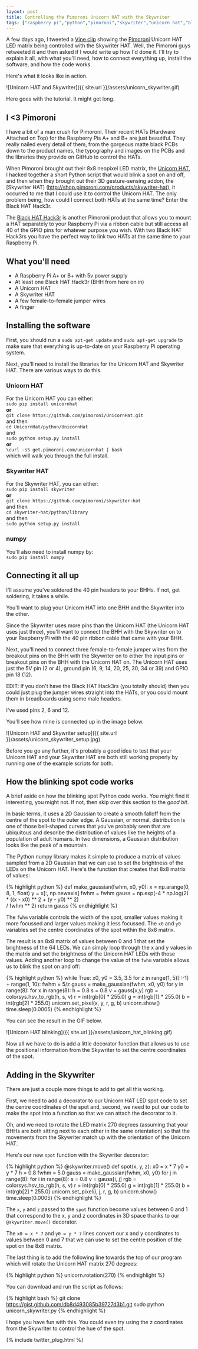 ```yaml
---
layout: post
title: Controlling the Pimoroni Unicorn HAT with the Skywriter
tags: ["raspberry pi","python","pimoroni","skywriter","unicorn hat","black hat hack3r","tutorial"]
---
```


A few days ago, I tweeted a [Vine clip](https://vine.co/v/OXVehbD6T6q) 
showing the [Pimoroni](http://shop.pimoroni.com) Unicorn HAT LED matrix 
being controlled with the Skywriter HAT. Well, the Pimoroni guys retweeted 
it and then asked if I would write up how I'd done it. I'll try to explain 
it all, with what you'll need, how to connect everything up, install the 
software, and how the code works.

Here's what it looks like in action.

![Unicorn HAT and Skywriter]({{ site.url }}/assets/unicorn_skywriter.gif)

Here goes with the tutorial. It might get long.

## I <3 Pimoroni

I have a bit of a man crush for Pimoroni. Their recent HATs (Hardware
Attached on Top) for the Raspberry Pis A+ and B+ are just beautiful. They
really nailed every detail of them, from the gorgeous matte black PCBs down
to the product names, the typography and images on the PCBs and the libraries
they provide on GitHub to control the HATs.

When Pimoroni brought out their 8x8 neopixel LED matrix, the [Unicorn 
HAT](http://shop.pimoroni.com/products/unicorn-hat), I hacked together a short 
Python script that would blink a spot on and off, and then when they brought 
out their 3D gesture-sensing addon, the [Skywriter HAT]
(http://shop.pimoroni.com/products/skywriter-hat), it occurred to me that I 
could use it to control the Unicorn HAT. The only problem being, how could I 
connect both HATs at the same time? Enter the Black HAT Hack3r.

The [Black HAT Hack3r](http://shop.pimoroni.com/products/black-hat-hacker) 
is another Pimoroni product that allows you to mount a HAT separately to your 
Raspberry Pi via a ribbon cable but still access all 40 of the GPIO pins for 
whatever purpose you wish. With two Black HAT Hack3rs you have the perfect way 
to link two HATs at the same time to your Raspberry Pi.

## What you'll need

* A Raspberry Pi A+ or B+ with 5v power supply
* At least one Black HAT Hack3r (BHH from here on in)
* A Unicorn HAT
* A Skywriter HAT
* A few female-to-female jumper wires
* A finger

## Installing the software

First, you should run a `sudo apt-get update` and `sudo apt-get upgrade` to
make sure that everything is up-to-date on your Raspberry Pi operating system.

Next, you'll need to install the libraries for the Unicorn HAT and Skywriter
HAT. There are various ways to do this.

### Unicorn HAT

For the Unicorn HAT you can either:  
`sudo pip install unicornhat`  
**or**  
`git clone https://github.com/pimoroni/UnicornHat.git`  
and then  
`cd UnicornHat/python/UnicornHat`  
and  
`sudo python setup.py install`  
**or**  
`\curl -sS get.pimoroni.com/unicornhat | bash`  
which will walk you through the full install.

### Skywriter HAT

For the Skywriter HAT, you can either:  
`sudo pip install skywriter`  
**or**  
`git clone https://github.com/pimoroni/skywriter-hat`  
and then  
`cd skywriter-hat/python/library`  
and then  
`sudo python setup.py install`

### numpy

You'll also need to install numpy by:  
`sudo pip install numpy`

## Connecting it all up

I'll assume you've soldered the 40 pin headers to your BHHs.
If not, get soldering, it takes a while.

You'll want to plug your Unicorn HAT into one BHH and the Skywriter into the 
other.

Since the Skywriter uses more pins than the Unicorn HAT (the Unicorn HAT uses
just three), you'll want to connect the BHH with the Skywriter on to your
Raspberry Pi with the 40 pin ribbon cable that came with your BHH.

Next, you'll need to connect three female-to-female jumper wires from the 
breakout pins on the BHH with the Skywriter on to either the input pins or
breakout pins on the BHH with the Unicorn HAT on. The Unicorn HAT uses just 
the 5V pin (2 or 4), ground pin (6, 9, 14, 20, 25, 30, 34 or 39) and GPIO
pin 18 (12).

EDIT: If you don't have the Black HAT Hack3rs (you totally should) then you 
could just plug the jumper wires straight into the HATs, or you could mount 
them in breadboards using some male headers.

I've used pins 2, 6 and 12.

You'll see how mine is connected up in the image below.

![Unicorn HAT and Skywriter setup]({{ site.url }}/assets/unicorn_skywriter_setup.jpg)

Before you go any further, it's probably a good idea to test that your Unicorn
HAT and your Skywriter HAT are both still working properly by running one of 
the example scripts for both.

## How the blinking spot code works

A brief aside on how the blinking spot Python code works. You might find it
interesting, you might not. If not, then skip over this section to the *good
bit*.

In basic terms, it uses a 2D Gaussian to create a smooth falloff from the 
centre of the spot to the outer edge. A Gaussian, or normal, distribution is
one of those bell-shaped curves that you've probably seen that are ubiquitous
and describe the distribution of values like the heights of a population of
adult humans. In two dimensions, a Gaussian distribution looks like the peak
of a mountain.

The Python numpy library makes it simple to produce a matrix of values sampled
from a 2D Gaussian that we can use to set the brightness of the LEDs on the
Unicorn HAT. Here's the function that creates that 8x8 matrix of values:

{% highlight python %}
def make_gaussian(fwhm, x0, y0):
	x = np.arange(0, 8, 1, float)
	y = x[:, np.newaxis]
	fwhm = fwhm
	gauss = np.exp(-4 * np.log(2) * ((x - x0) ** 2 + (y - y0) ** 2) \
			/ fwhm ** 2)
	return gauss
{% endhighlight %}

The `fwhm` variable controls the width of the spot, smaller values making it
more focussed and larger values making it less focussed. The `x0` and `y0` 
variables set the centre coordinates of the spot within the 8x8 matrix.

The result is an 8x8 matrix of values between 0 and 1 that set the brightness
of the 64 LEDs. We can simply loop through the x and y values in the matrix and
set the brightness of the Unicorn HAT LEDs with those values. Adding another 
loop to change the value of the `fwhm` variable allows us to blink the spot on
and off:

{% highlight python %}
while True:
	x0, y0 = 3.5, 3.5
	for z in range(1, 5)[::-1] + range(1, 10):
		fwhm = 5/z
		gauss = make_gaussian(fwhm, x0, y0)
		for y in range(8):
			for x in range(8):
				h = 0.8
				s = 0.8
				v = gauss[x,y]
				rgb = colorsys.hsv_to_rgb(h, s, v)
				r = int(rgb[0] * 255.0)
				g = int(rgb[1] * 255.0)
				b = int(rgb[2] * 255.0)
				unicorn.set_pixel(x, y, r, g, b)
		unicorn.show()
		time.sleep(0.0005)
{% endhighlight %}

You can see the result in the GIF below.

![Unicorn HAT blinking]({{ site.url }}/assets/unicorn_hat_blinking.gif)

Now all we have to do is add a little decorator function that allows us to 
use the positional information from the Skywriter to set the centre 
coordinates of the spot.

## Adding in the Skywriter

There are just a couple more things to add to get all this working.

First, we need to add a decorator to our Unicorn HAT LED spot code to set 
the centre coordinates of the spot and, second, we need to put our code to 
make the spot into a function so that we can attach the decorator to it.

Oh, and we need to rotate the LED matrix 270 degrees (assuming that your BHHs 
are both sitting next to each other in the same orientation) so that the 
movements from the Skywriter match up with the orientation of the Unicorn HAT.

Here's our new `spot` function with the Skywriter decorator:

{% highlight python %}
@skywriter.move()
def spot(x, y, z):
        x0 = x * 7
        y0 = y * 7
        h = 0.8
        fwhm = 5.0
        gauss = make_gaussian(fwhm, x0, y0)
        for j in range(8):
                for i in range(8):
                        s = 0.8
                        v = gauss[i, j]
                        rgb = colorsys.hsv_to_rgb(h, s, v)
                        r = int(rgb[0] * 255.0)
                        g = int(rgb[1] * 255.0)
                        b = int(rgb[2] * 255.0)
                        unicorn.set_pixel(i, j, r, g, b)
        unicorn.show()
        time.sleep(0.0005)
{% endhighlight %}

The `x`, `y` and `z` passed to the `spot` function become values between 
0 and 1 that correspond to the x, y and z coordinates in 3D space thanks 
to our `@skywriter.move()` decorator.

The `x0 = x * 7` and `y0 = y * 7` lines convert our x and y coordinates to
values between 0 and 7 that we can use to set the centre position of the spot
on the 8x8 matrix.

The last thing is to add the following line towards the top of our program 
which will rotate the Unicorn HAT matrix 270 degrees:

{% highlight python %}
unicorn.rotation(270)
{% endhighlight %}

You can download and run the script as follows:

{% highlight bash %}
git clone https://gist.github.com/db8d493085b39727d3b1.git
sudo python unicorn_skywriter.py
{% endhighlight %}

I hope you have fun with this. You could even try using the z coordinates from 
the Skywriter to control the hue of the spot. 

{% include twitter_plug.html %}
